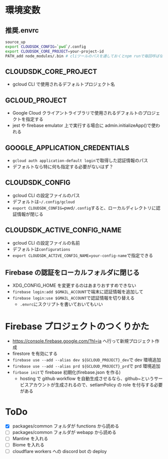 # 環境変数

## 推奨.envrc

```bash
source_up
export CLOUDSDK_CONFIG=`pwd`/.config
export CLOUDSDK_CORE_PROJECT=your-project-id
PATH_add node_modules/.bin # cliツールのパスを通しておくとnpm runで毎回呼ばないで良い
```

## CLOUDSDK_CORE_PROJECT

- gcloud CLI で使用されるデフォルトプロジェクト名

## GCLOUD_PROJECT

- Google Cloud クライアントライブラリで使用されるデフォルトのプロジェクトを指定する
- jest や firebase emulator 上で実行する場合に admin.initializeApp()で使われる

## GOOGLE_APPLICATION_CREDENTIALS

- `gcloud auth application-default login`で取得した認証情報のパス
- デフォルトなら特に何も指定する必要がないはず？

## CLOUDSDK_CONFIG

- gcloud CLI の設定ファイルのパス
- デフォルトは`~/.config/gcloud`
- `export CLOUDSDK_CONFIG=`pwd`/.config`すると、ローカルディレクトリに認証情報が閉じる

## CLOUDSDK_ACTIVE_CONFIG_NAME

- gcloud CLI の設定ファイルの名前
- デフォルトは`configurations`
- `export CLOUDSDK_ACTIVE_CONFIG_NAME=your-config-name`で指定できる

## Firebase の認証をローカルフォルダに閉じる

- XDG_CONFIG_HOME を変更するのはあまりおすすめできない
- `firebase login:add $GMAIL_ACCOUNT`で端末に認証情報を追加して
- `firebase login:use $GMAIL_ACCOUNT`で認証情報を切り替える
  - `.envrc`にスクリプトを書いておいてもいい

# Firebase プロジェクトのつくりかた

- https://console.firebase.google.com/?hl=ja へ行って新規プロジェクト作成
- firestore を有効にする
- `firebase use --add --alias dev ${GCLOUD_PROJECT}_dev`で dev 環境追加
- `firebase use --add --alias prd ${GCLOUD_PROJECT}_prd`で prd 環境追加
- `firbase init`で firebase 初期化(firebase.json を作る)
  - hosting で github workflow を自動生成させるなら、github~というサービスアカウントが生成されるので、setIamPolicy の role を付与する必要がある

# ToDo

- [x] packages/common フォルダが functions から読める
- [ ] packages/common フォルダが webapp から読める
- [ ] Mantine を入れる
- [ ] Biome を入れる
- [ ] cloudflare workers への discord bot の deploy
